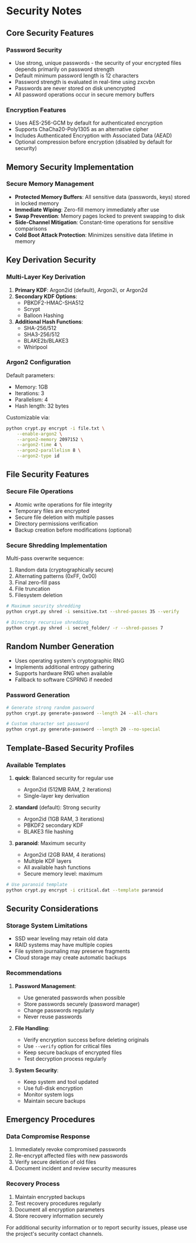 # Security Notes

## Core Security Features

### Password Security

- Use strong, unique passwords - the security of your encrypted files depends primarily on password strength
- Default minimum password length is 12 characters
- Password strength is evaluated in real-time using zxcvbn
- Passwords are never stored on disk unencrypted
- All password operations occur in secure memory buffers

### Encryption Features

- Uses AES-256-GCM by default for authenticated encryption
- Supports ChaCha20-Poly1305 as an alternative cipher
- Includes Authenticated Encryption with Associated Data (AEAD)
- Optional compression before encryption (disabled by default for security)

## Memory Security Implementation

### Secure Memory Management

- **Protected Memory Buffers**: All sensitive data (passwords, keys) stored in locked memory
- **Immediate Wiping**: Zero-fill memory immediately after use
- **Swap Prevention**: Memory pages locked to prevent swapping to disk
- **Side-Channel Mitigation**: Constant-time operations for sensitive comparisons
- **Cold Boot Attack Protection**: Minimizes sensitive data lifetime in memory

## Key Derivation Security

### Multi-Layer Key Derivation

1. **Primary KDF**: Argon2id (default), Argon2i, or Argon2d
2. **Secondary KDF Options**:
   - PBKDF2-HMAC-SHA512
   - Scrypt
   - Balloon Hashing
3. **Additional Hash Functions**:
   - SHA-256/512
   - SHA3-256/512
   - BLAKE2b/BLAKE3
   - Whirlpool

### Argon2 Configuration

Default parameters:
- Memory: 1GB
- Iterations: 3
- Parallelism: 4
- Hash length: 32 bytes

Customizable via:
```bash
python crypt.py encrypt -i file.txt \
    --enable-argon2 \
    --argon2-memory 2097152 \
    --argon2-time 4 \
    --argon2-parallelism 8 \
    --argon2-type id
```

## File Security Features

### Secure File Operations

- Atomic write operations for file integrity
- Temporary files are encrypted
- Secure file deletion with multiple passes
- Directory permissions verification
- Backup creation before modifications (optional)

### Secure Shredding Implementation

Multi-pass overwrite sequence:
1. Random data (cryptographically secure)
2. Alternating patterns (0xFF, 0x00)
3. Final zero-fill pass
4. File truncation
5. Filesystem deletion

```bash
# Maximum security shredding
python crypt.py shred -i sensitive.txt --shred-passes 35 --verify

# Directory recursive shredding
python crypt.py shred -i secret_folder/ -r --shred-passes 7
```

## Random Number Generation

- Uses operating system's cryptographic RNG
- Implements additional entropy gathering
- Supports hardware RNG when available
- Fallback to software CSPRNG if needed

### Password Generation

```bash
# Generate strong random password
python crypt.py generate-password --length 24 --all-chars

# Custom character set password
python crypt.py generate-password --length 20 --no-special
```

## Template-Based Security Profiles

### Available Templates

1. **quick**: Balanced security for regular use
   - Argon2id (512MB RAM, 2 iterations)
   - Single-layer key derivation

2. **standard** (default): Strong security
   - Argon2id (1GB RAM, 3 iterations)
   - PBKDF2 secondary KDF
   - BLAKE3 file hashing

3. **paranoid**: Maximum security
   - Argon2id (2GB RAM, 4 iterations)
   - Multiple KDF layers
   - All available hash functions
   - Secure memory level: maximum

```bash
# Use paranoid template
python crypt.py encrypt -i critical.dat --template paranoid
```

## Security Considerations

### Storage System Limitations

- SSD wear leveling may retain old data
- RAID systems may have multiple copies
- File system journaling may preserve fragments
- Cloud storage may create automatic backups

### Recommendations

1. **Password Management**:
   - Use generated passwords when possible
   - Store passwords securely (password manager)
   - Change passwords regularly
   - Never reuse passwords

2. **File Handling**:
   - Verify encryption success before deleting originals
   - Use `--verify` option for critical files
   - Keep secure backups of encrypted files
   - Test decryption process regularly

3. **System Security**:
   - Keep system and tool updated
   - Use full-disk encryption
   - Monitor system logs
   - Maintain secure backups

## Emergency Procedures

### Data Compromise Response

1. Immediately revoke compromised passwords
2. Re-encrypt affected files with new passwords
3. Verify secure deletion of old files
4. Document incident and review security measures

### Recovery Process

1. Maintain encrypted backups
2. Test recovery procedures regularly
3. Document all encryption parameters
4. Store recovery information securely

For additional security information or to report security issues, please use the project's security contact channels.